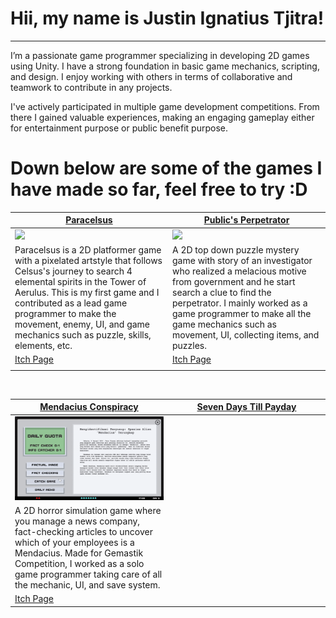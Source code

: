 # Hii, my name is Justin Ignatius Tjitra!
---
I’m a passionate game programmer specializing in developing 2D games using Unity. I have a strong foundation in basic game mechanics, scripting, and design. I enjoy working with others in terms of collaborative and teamwork to contribute in any projects. </br>

I've actively participated in multiple game development competitions. From there I gained valuable experiences, making an engaging gameplay either for entertainment purpose or public benefit purpose.

# Down below are some of the games I have made so far, feel free to try :D
<table width="100%">
  <thead>
    <tr>
      <th width="50%"><a href="https://bgdc.itch.io/paracelsus">Paracelsus</a></th>
      <th width="50%"><a href="https://keen-fm.itch.io/publics-perpetrator-chapter-1">Public's Perpetrator</a></th>
    </tr>
  </thead>
  <tbody>
    <tr>
      <td><img src="https://github.com/jtntjtra04/jtntjtra04/blob/00e53c6ad22bd41e29fca15bf92f659ab3bc3f4c/paracelsus_demo.gif"/></td>
      <td><img src="https://github.com/jtntjtra04/jtntjtra04/blob/c77a0fcda32e7b70f3a7e6ce0e5f9a1a932e918e/publics_perpetrator_demo.gif"/></td>
    </tr>
    <tr>
      <td valign="text-top">Paracelsus is a 2D platformer game with a pixelated artstyle that follows Celsus's journey to search 4 elemental spirits in the Tower of Aerulus. This is my first game and I contributed as a lead game programmer to make the movement, enemy, UI, and game mechanics such as puzzle, skills, elements, etc.</td>
      <td valign="text-top""><div>A 2D top down puzzle mystery game with story of an investigator who realized a melacious motive from government and he start search a clue to find the perpetrator. I mainly worked as a game programmer to make all the game mechanics such as movement, UI, collecting items, and puzzles.</div></td>
    </tr>
    <tr>
      <td><a href="https://bgdc.itch.io/paracelsus">Itch Page</td>
      <td><a href="https://keen-fm.itch.io/publics-perpetrator-chapter-1">Itch Page</td>
    </tr>
      <td></td>
      

  </tbody>
</table>

<br>

<table width="100%">
  <thead>
    <tr>
      <th width="50%"><a href="https://justintjitra.itch.io/mendacius-conspiracy">Mendacius Conspiracy</a></th>
      <th width="50%"><a href="https://justintjitra.itch.io/mendacius-conspiracy">Seven Days Till Payday</a></th>
    </tr>
  </thead>
  <tbody>
    <tr>
      <td><img src="https://github.com/jtntjtra04/jtntjtra04/blob/fe6df8bf2a389d19c809c617aa118f1e0c558aaa/mendacius_conspiracy_demo.gif"/></td>
    </tr>
    <tr>
      <td valign="text-top">A 2D horror simulation game where you manage a news company, fact-checking articles to uncover which of your employees is a Mendacius. Made for Gemastik Competition, I worked as a solo game programmer taking care of all the mechanic, UI, and save system.</td>
    </tr>
    <tr>
      <td><a href="https://justintjitra.itch.io/mendacius-conspiracy">Itch Page</td>
    </tr>
  </tbody>
</table>
